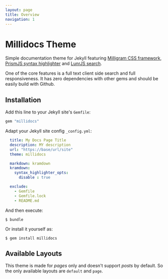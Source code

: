 ```yaml
---
layout: page
title: Overview
navigation: 1
---
```


# Millidocs Theme

Simple documentation theme for Jekyll featuring [Milligram CSS framework](http://milligram.io/), [PrismJS syntax highlighter](http://prismjs.com/) and [LunrJS search](https://lunrjs.com/).

One of the core features is a full text client side search and full responsiveness. It has zero dependencies with other gems and should be easily build with Github.

## Installation

Add this line to your Jekyll site's `Gemfile`:

```ruby
gem "millidocs"
```

Adapt your Jekyll site config `_config.yml`:

```yaml
  title: My Docs Page Title
  description: MY description
  url: "https://base/url/site"
  theme: millidocs

  markdown: kramdown
  kramdown:
    syntax_highlighter_opts:
      disable : true

  exclude:
    - Gemfile
    - Gemfile.lock
    - README.md
```

And then execute:

    $ bundle

Or install it yourself as:

    $ gem install millidocs

## Available Layouts

This theme is made for _pages_ only and doesn't support _posts_ by default. So the only available layouts are `default` and `page`.
